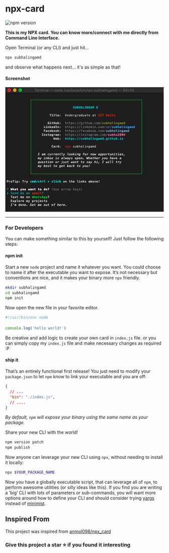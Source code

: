 # npx-card

![npm version](https://img.shields.io/npm/v/subhalingamd)

**This is my NPX card. You can know more/connect with me directly from Command Line Interface.**

Open Terminal (or any CLI) and just hit...
```bash
npx subhalingamd
```
and observe what happens next... it's as simple as that!


#### Screenshot
![screenshot](https://raw.githubusercontent.com/subhalingamd/npx-card/main/demo.png)

<hr/>

### For Developers

You can make something similar to this by yourself! Just follow the following steps:

#### npm init

Start a new `node` project and name it whatever you want. You could choose to name it after the executable you want to expose. It’s not necessary but conventions are nice, and it makes your binary more `npx` friendly.

```bash
mkdir subhalingamd
cd subhalingamd
npm init
```

Now open the new file in your favorite editor.

```javascript
#!/usr/bin/env node

console.log('hello world!')
```
Be creative and add logic to create your own card in `index.js` file.
or you can simply copy my `index.js` file and make necessary changes as required :P

#### ship it

That’s an entirely functional first release! You just need to modify your `package.json` to let `npm` know to link your executable and you are off:

```json
{
  // ...
  "bin": "./index.js",
  // ....
}
```
*By default, `npm` will expose your binary using the same name as your package.*

Share your new CLI with the world!

```bash
npm version patch
npm publish
```

Now anyone can leverage your new CLI using `npx`, without needing to install it locally:

```bash
npx $YOUR_PACKAGE_NAME
```

Now you have a globally executable script, that can leverage all of `npm`, to perform awesome utilities (or silly ideas like this). If you find you are writing a ‘big’ CLI with lots of parameters or sub-commands, you will want more options around how to define your CLI and should consider trying [yargs](https://www.npmjs.com/package/yargs) instead of [minimist](https://www.npmjs.com/package/minimist).


## Inspired From
This project was inspired from [anmol098/npx_card](https://github.com/anmol098/npx_card)


### Give this project a star ⭐ if you found it interesting
